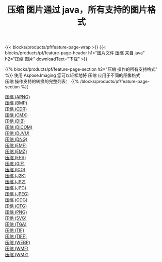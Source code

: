 ﻿---
title: 压缩 图片通过 java，所有支持的图片格式 
weight: 3920
url: /zh-hans/java/compress 
lang: zh-hans
langdirlevel: 2
locales: zh-hans,ja,it,ru,de,es,fr,nl,id,lt,pl,pt,vi,tr,ko,zh-hant,ar,hi,th,sv,cs,uk,he
description: 使用 Aspose.Imaging 你可以轻松地通过 java 获取 压缩 图像
---

{{< blocks/products/pf/feature-page-wrap >}}
{{< blocks/products/pf/feature-page-header h1="图片文件 压缩 来自 java" h2="压缩 图片" downloadText="下载" >}}


{{% blocks/products/pf/feature-page-section  h2="压缩 操作的所有支持格式" %}}
使用 Aspose.Imaging 您可以轻松地将 压缩 应用于不同的图像格式
<br/>
压缩 操作支持的转换的完整列表：
{{% /blocks/products/pf/feature-page-section %}}
<div class="container-fluid productfamilypage bg-gray">
    <div class="convertypes bg-gray agp-content section">
        <div class="container">
		<div class="row other-converters">
		    <div class='col-md-2 other-converter remove-lp remove-rp'><a href="/imaging/zh-hans/java/compress/apng" >压缩 (APNG)</a></div><div class='col-md-2 other-converter remove-lp remove-rp'><a href="/imaging/zh-hans/java/compress/bmp" >压缩 (BMP)</a></div><div class='col-md-2 other-converter remove-lp remove-rp'><a href="/imaging/zh-hans/java/compress/cdr" >压缩 (CDR)</a></div><div class='col-md-2 other-converter remove-lp remove-rp'><a href="/imaging/zh-hans/java/compress/cmx" >压缩 (CMX)</a></div><div class='col-md-2 other-converter remove-lp remove-rp'><a href="/imaging/zh-hans/java/compress/dib" >压缩 (DIB)</a></div><div class='col-md-2 other-converter remove-lp remove-rp'><a href="/imaging/zh-hans/java/compress/dicom" >压缩 (DICOM)</a></div><div class='col-md-2 other-converter remove-lp remove-rp'><a href="/imaging/zh-hans/java/compress/djvu" >压缩 (DJVU)</a></div><div class='col-md-2 other-converter remove-lp remove-rp'><a href="/imaging/zh-hans/java/compress/dng" >压缩 (DNG)</a></div><div class='col-md-2 other-converter remove-lp remove-rp'><a href="/imaging/zh-hans/java/compress/emf" >压缩 (EMF)</a></div><div class='col-md-2 other-converter remove-lp remove-rp'><a href="/imaging/zh-hans/java/compress/emz" >压缩 (EMZ)</a></div><div class='col-md-2 other-converter remove-lp remove-rp'><a href="/imaging/zh-hans/java/compress/eps" >压缩 (EPS)</a></div><div class='col-md-2 other-converter remove-lp remove-rp'><a href="/imaging/zh-hans/java/compress/gif" >压缩 (GIF)</a></div><div class='col-md-2 other-converter remove-lp remove-rp'><a href="/imaging/zh-hans/java/compress/ico" >压缩 (ICO)</a></div><div class='col-md-2 other-converter remove-lp remove-rp'><a href="/imaging/zh-hans/java/compress/j2k" >压缩 (J2K)</a></div><div class='col-md-2 other-converter remove-lp remove-rp'><a href="/imaging/zh-hans/java/compress/jp2" >压缩 (JP2)</a></div><div class='col-md-2 other-converter remove-lp remove-rp'><a href="/imaging/zh-hans/java/compress/jpg" >压缩 (JPG)</a></div><div class='col-md-2 other-converter remove-lp remove-rp'><a href="/imaging/zh-hans/java/compress/jpeg" >压缩 (JPEG)</a></div><div class='col-md-2 other-converter remove-lp remove-rp'><a href="/imaging/zh-hans/java/compress/odg" >压缩 (ODG)</a></div><div class='col-md-2 other-converter remove-lp remove-rp'><a href="/imaging/zh-hans/java/compress/otg" >压缩 (OTG)</a></div><div class='col-md-2 other-converter remove-lp remove-rp'><a href="/imaging/zh-hans/java/compress/png" >压缩 (PNG)</a></div><div class='col-md-2 other-converter remove-lp remove-rp'><a href="/imaging/zh-hans/java/compress/svg" >压缩 (SVG)</a></div><div class='col-md-2 other-converter remove-lp remove-rp'><a href="/imaging/zh-hans/java/compress/tga" >压缩 (TGA)</a></div><div class='col-md-2 other-converter remove-lp remove-rp'><a href="/imaging/zh-hans/java/compress/tif" >压缩 (TIF)</a></div><div class='col-md-2 other-converter remove-lp remove-rp'><a href="/imaging/zh-hans/java/compress/tiff" >压缩 (TIFF)</a></div><div class='col-md-2 other-converter remove-lp remove-rp'><a href="/imaging/zh-hans/java/compress/webp" >压缩 (WEBP)</a></div><div class='col-md-2 other-converter remove-lp remove-rp'><a href="/imaging/zh-hans/java/compress/wmf" >压缩 (WMF)</a></div><div class='col-md-2 other-converter remove-lp remove-rp'><a href="/imaging/zh-hans/java/compress/wmz" >压缩 (WMZ)</a></div>
                </div>
        </div>
    </div>
</div>
<br/>
